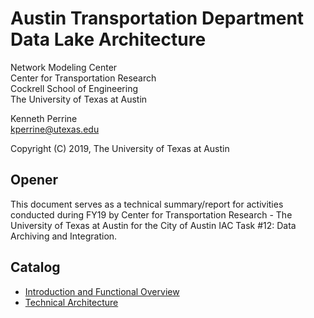 # Austin Transportation Department Data Lake Architecture

Network Modeling Center  
Center for Transportation Research  
Cockrell School of Engineering  
The University of Texas at Austin

Kenneth Perrine  
[kperrine@utexas.edu](kperrine@utexas.edu)

Copyright (C) 2019, The University of Texas at Austin

## Opener

This document serves as a technical summary/report for activities conducted during FY19 by Center for Transportation Research - The University of Texas at Austin for the City of Austin IAC Task #12: Data Archiving and Integration.

## Catalog

* [Introduction and Functional Overview](intro_function.md)
* [Technical Architecture](tech_architecture.md)
